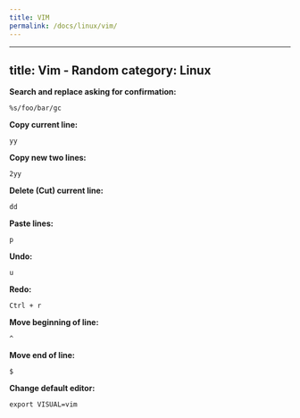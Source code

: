 ```yaml
---
title: VIM
permalink: /docs/linux/vim/
---
```

---
title: Vim - Random
category: Linux
---

**Search and replace asking for confirmation:**
```
%s/foo/bar/gc
```

**Copy current line:**
```
yy
```

**Copy new two lines:**
```
2yy
```

**Delete (Cut) current line:**
```
dd
```

**Paste lines:**
```
p
```

**Undo:**
```
u
```

**Redo:**
```
Ctrl + r
```

**Move beginning of line:**
```
^
```

**Move end of line:**
```
$
```

**Change default editor:**
```
export VISUAL=vim
```
